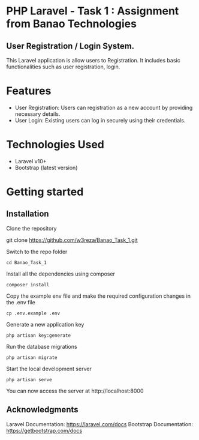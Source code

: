 # PHP Laravel - Task 1  : Assignment from Banao Technologies

##  User Registration / Login System. 
This Laravel application is allow users to Registration. It includes basic functionalities such as user registration, login.

# Features
- User Registration: Users can registration as a new account by providing necessary details.
- User Login: Existing users can log in securely using their credentials.


# Technologies Used
- Laravel v10+
- Bootstrap (latest version)

# Getting started

## Installation

Clone the repository

git clone https://github.com/w3reza/Banao_Task_1.git

Switch to the repo folder

    cd Banao_Task_1

Install all the dependencies using composer

    composer install

Copy the example env file and make the required configuration changes in the .env file

    cp .env.example .env

Generate a new application key

    php artisan key:generate


Run the database migrations 

    php artisan migrate

Start the local development server

    php artisan serve

You can now access the server at http://localhost:8000

## Acknowledgments
Laravel Documentation: https://laravel.com/docs
Bootstrap Documentation: https://getbootstrap.com/docs
